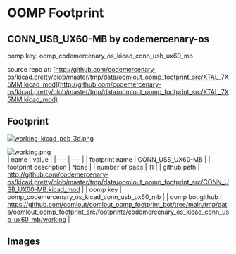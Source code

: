 # OOMP Footprint  
## CONN_USB_UX60-MB  by codemercenary-os  
  
oomp key: oomp_codemercenary_os_kicad_conn_usb_ux60_mb  
  
source repo at: [http://github.com/codemercenary-os/kicad.pretty/blob/master/tmp/data/oomlout_oomp_footprint_src/XTAL_7X5MM.kicad_mod](http://github.com/codemercenary-os/kicad.pretty/blob/master/tmp/data/oomlout_oomp_footprint_src/XTAL_7X5MM.kicad_mod)  
## Footprint  
  
[![working_kicad_pcb_3d.png](working_kicad_pcb_3d_600.png)](working_kicad_pcb_3d.png)  
  
[![working.png](working_600.png)](working.png)  
| name | value | 
| --- | --- | 
| footprint name | CONN_USB_UX60-MB | 
| footprint description | None | 
| number of pads | 11 | 
| github path | http://github.com/codemercenary-os/kicad.pretty/blob/master/tmp/data/oomlout_oomp_footprint_src/CONN_USB_UX60-MB.kicad_mod | 
| oomp key | oomp_codemercenary_os_kicad_conn_usb_ux60_mb | 
| oomp bot github | https://github.com/oomlout/oomlout_oomp_footprint_bot/tree/main/tmp/data/oomlout_oomp_footprint_src/footprints/codemercenary_os_kicad_conn_usb_ux60_mb/working | 
## Images  
